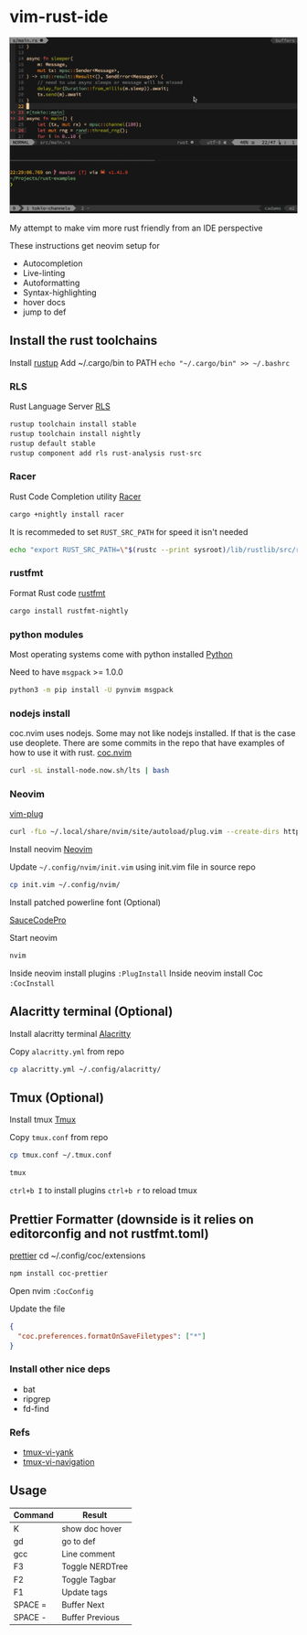 # vim-rust-ide

![Alt text](https://github.com/casonadams/nvim-rust-ide/blob/master/nvim-rust.gif?raw=true "Title")

My attempt to make vim more rust friendly from an IDE perspective

These instructions get neovim setup for

- Autocompletion
- Live-linting
- Autoformatting
- Syntax-highlighting
- hover docs
- jump to def

## Install the rust toolchains

Install [rustup](https://www.rust-lang.org/tools/install)
Add ~/.cargo/bin to PATH `echo "~/.cargo/bin" >> ~/.bashrc`

### RLS

Rust Language Server [RLS](https://github.com/rust-lang/rls)

```bash
rustup toolchain install stable
rustup toolchain install nightly
rustup default stable
rustup component add rls rust-analysis rust-src
```

### Racer

Rust Code Completion utility [Racer](https://github.com/racer-rust/racer)

```bash
cargo +nightly install racer
```

It is recommeded to set `RUST_SRC_PATH` for speed it isn't needed

```bash
echo "export RUST_SRC_PATH=\"$(rustc --print sysroot)/lib/rustlib/src/rust/src\"" >> ~/.bashrc
```

### rustfmt

Format Rust code [rustfmt](https://github.com/rust-lang/rustfmt)

```bash
cargo install rustfmt-nightly
```

### python modules

Most operating systems come with python installed
[Python](https://github.com/python/cpython)

Need to have `msgpack` >= 1.0.0

```bash
python3 -m pip install -U pynvim msgpack
```

### nodejs install

coc.nvim uses nodejs. Some may not like nodejs installed. If that is the case use deoplete. There are some commits in the repo that have examples of how to use it with rust.
[coc.nvim](https://github.com/neoclide/coc.nvim)

```bash
curl -sL install-node.now.sh/lts | bash
```

### Neovim

[vim-plug](https://github.com/junegunn/vim-plug)

```bash
curl -fLo ~/.local/share/nvim/site/autoload/plug.vim --create-dirs https://raw.githubusercontent.com/junegunn/vim-plug/master/plug.vim
```

Install neovim
[Neovim](https://github.com/neovim/neovim/wiki/Installing-Neovim)

Update `~/.config/nvim/init.vim` using init.vim file in source repo

```bash
cp init.vim ~/.config/nvim/
```

Install patched powerline font (Optional)

[SauceCodePro](https://github.com/ryanoasis/nerd-fonts/blob/master/patched-fonts/SourceCodePro/Regular/complete/Sauce%20Code%20Pro%20Nerd%20Font%20Complete%20Mono.ttf)

Start neovim

```bash
nvim
```

Inside neovim install plugins `:PlugInstall`
Inside neovim install Coc `:CocInstall`

## Alacritty terminal (Optional)

Install alacritty terminal
[Alacritty](https://github.com/alacritty/alacritty)

Copy `alacritty.yml` from repo

```bash
cp alacritty.yml ~/.config/alacritty/
```

## Tmux (Optional)

Install tmux
[Tmux](https://github.com/tmux/tmux)

Copy `tmux.conf` from repo

```bash
cp tmux.conf ~/.tmux.conf
```

```bash
tmux
```

`ctrl+b I` to install plugins
`ctrl+b r` to reload tmux

## Prettier Formatter (downside is it relies on editorconfig and not rustfmt.toml)

[prettier](https://github.com/neoclide/coc-prettier)
cd ~/.config/coc/extensions

```bash
npm install coc-prettier
```

Open nvim
`:CocConfig`

Update the file

```json
{
  "coc.preferences.formatOnSaveFiletypes": ["*"]
}
```

### Install other nice deps

- bat
- ripgrep
- fd-find

### Refs

- [tmux-vi-yank](https://github.com/casonadams/tmux-vi-yank)
- [tmux-vi-navigation](https://github.com/casonadams/tmux-vi-navigation)

## Usage

| Command | Result          |
| ------- | --------------- |
| K       | show doc hover  |
| gd      | go to def       |
| gcc     | Line comment    |
| F3      | Toggle NERDTree |
| F2      | Toggle Tagbar   |
| F1      | Update tags     |
| SPACE = | Buffer Next     |
| SPACE - | Buffer Previous |
